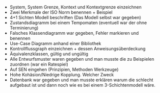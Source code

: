 - System, System Grenze, Kontext und Kontextgrenze einzeichnen
- Zwei Merkmale der ISO Norm benennen + Beispiel
- 4+1 Sichten Modell beschriften (Das Modell selbst war gegeben)
- Zustandsdiagramm bei einem Tempomaten (eventuell war der ohne Terminierung)
- Falsches Klassendiagramm war gegeben, Fehler markieren und benennen
- Use-Case Diagramm anhand einer Bibliothek
- Kontrollflussgraph einzeichnen + dessen Anweisungsüberdeckung
- Äquivalenzklassen, gültig und ungültig
- Alle Entwurfsmuster waren gegeben und man musste die zu Beispielen zuordnen (war ein Ratespiel)
- Auf SEN eingehen (Prinzipien, Methoden Werkzeuge)
- Hohe Kohäsion/Niedrige Kopplung. Welcher Zweck
- Datenbank  war gegeben und man musste erklären warum die schlecht aufgebaut ist  und dann noch wie es bei einem 3-Schichtenmodell wäre.